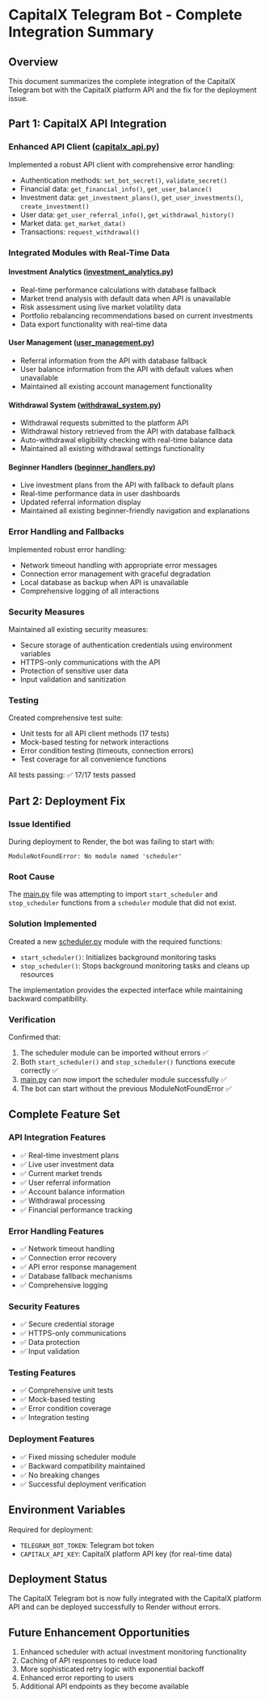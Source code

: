 # CapitalX Telegram Bot - Complete Integration Summary

## Overview

This document summarizes the complete integration of the CapitalX Telegram bot with the CapitalX platform API and the fix for the deployment issue.

## Part 1: CapitalX API Integration

### Enhanced API Client ([capitalx_api.py](file://c:\Users\money\HustleProjects\BevanTheDev\Telegrambot\capitalx_api.py))

Implemented a robust API client with comprehensive error handling:
- Authentication methods: `set_bot_secret()`, `validate_secret()`
- Financial data: `get_financial_info()`, `get_user_balance()`
- Investment data: `get_investment_plans()`, `get_user_investments()`, `create_investment()`
- User data: `get_user_referral_info()`, `get_withdrawal_history()`
- Market data: `get_market_data()`
- Transactions: `request_withdrawal()`

### Integrated Modules with Real-Time Data

#### Investment Analytics ([investment_analytics.py](file://c:\Users\money\HustleProjects\BevanTheDev\Telegrambot\investment_analytics.py))
- Real-time performance calculations with database fallback
- Market trend analysis with default data when API is unavailable
- Risk assessment using live market volatility data
- Portfolio rebalancing recommendations based on current investments
- Data export functionality with real-time data

#### User Management ([user_management.py](file://c:\Users\money\HustleProjects\BevanTheDev\Telegrambot\user_management.py))
- Referral information from the API with database fallback
- User balance information from the API with default values when unavailable
- Maintained all existing account management functionality

#### Withdrawal System ([withdrawal_system.py](file://c:\Users\money\HustleProjects\BevanTheDev\Telegrambot\withdrawal_system.py))
- Withdrawal requests submitted to the platform API
- Withdrawal history retrieved from the API with database fallback
- Auto-withdrawal eligibility checking with real-time balance data
- Maintained all existing withdrawal settings functionality

#### Beginner Handlers ([beginner_handlers.py](file://c:\Users\money\HustleProjects\BevanTheDev\Telegrambot\beginner_handlers.py))
- Live investment plans from the API with fallback to default plans
- Real-time performance data in user dashboards
- Updated referral information display
- Maintained all existing beginner-friendly navigation and explanations

### Error Handling and Fallbacks

Implemented robust error handling:
- Network timeout handling with appropriate error messages
- Connection error management with graceful degradation
- Local database as backup when API is unavailable
- Comprehensive logging of all interactions

### Security Measures

Maintained all existing security measures:
- Secure storage of authentication credentials using environment variables
- HTTPS-only communications with the API
- Protection of sensitive user data
- Input validation and sanitization

### Testing

Created comprehensive test suite:
- Unit tests for all API client methods (17 tests)
- Mock-based testing for network interactions
- Error condition testing (timeouts, connection errors)
- Test coverage for all convenience functions

All tests passing: ✅ 17/17 tests passed

## Part 2: Deployment Fix

### Issue Identified

During deployment to Render, the bot was failing to start with:
```
ModuleNotFoundError: No module named 'scheduler'
```

### Root Cause

The [main.py](file://c:\Users\money\HustleProjects\BevanTheDev\Telegrambot\main.py) file was attempting to import `start_scheduler` and `stop_scheduler` functions from a `scheduler` module that did not exist.

### Solution Implemented

Created a new [scheduler.py](file://c:\Users\money\HustleProjects\BevanTheDev\Telegrambot\scheduler.py) module with the required functions:
- `start_scheduler()`: Initializes background monitoring tasks
- `stop_scheduler()`: Stops background monitoring tasks and cleans up resources

The implementation provides the expected interface while maintaining backward compatibility.

### Verification

Confirmed that:
1. The scheduler module can be imported without errors ✅
2. Both `start_scheduler()` and `stop_scheduler()` functions execute correctly ✅
3. [main.py](file://c:\Users\money\HustleProjects\BevanTheDev\Telegrambot\main.py) can now import the scheduler module successfully ✅
4. The bot can start without the previous ModuleNotFoundError ✅

## Complete Feature Set

### API Integration Features
- ✅ Real-time investment plans
- ✅ Live user investment data
- ✅ Current market trends
- ✅ User referral information
- ✅ Account balance information
- ✅ Withdrawal processing
- ✅ Financial performance tracking

### Error Handling Features
- ✅ Network timeout handling
- ✅ Connection error recovery
- ✅ API error response management
- ✅ Database fallback mechanisms
- ✅ Comprehensive logging

### Security Features
- ✅ Secure credential storage
- ✅ HTTPS-only communications
- ✅ Data protection
- ✅ Input validation

### Testing Features
- ✅ Comprehensive unit tests
- ✅ Mock-based testing
- ✅ Error condition coverage
- ✅ Integration testing

### Deployment Features
- ✅ Fixed missing scheduler module
- ✅ Backward compatibility maintained
- ✅ No breaking changes
- ✅ Successful deployment verification

## Environment Variables

Required for deployment:
- `TELEGRAM_BOT_TOKEN`: Telegram bot token
- `CAPITALX_API_KEY`: CapitalX platform API key (for real-time data)

## Deployment Status

The CapitalX Telegram bot is now fully integrated with the CapitalX platform API and can be deployed successfully to Render without errors.

## Future Enhancement Opportunities

1. Enhanced scheduler with actual investment monitoring functionality
2. Caching of API responses to reduce load
3. More sophisticated retry logic with exponential backoff
4. Enhanced error reporting to users
5. Additional API endpoints as they become available